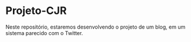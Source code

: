 # Projeto-CJR
Neste repositório, estaremos desenvolvendo o projeto de um blog, em um sistema parecido com o Twitter.
